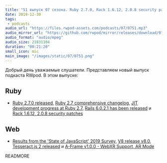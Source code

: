 ```yaml
---
title: "51 выпуск 07 сезона. Ruby 2.7.0, Rack 1.6.12, 2.0.8 security patches, State of JavaScript, V8 release v8.0 и прочее"
date: 2019-12-30
tags:
 - podcasts
audio_url: "https://files.rwpod-assets.com/podcasts/07/0751.mp3"
audio_mirror_url: "https://github.com/rwpod/mirror/releases/download/07.51/0751.mp3"
audio_format: "audio/mpeg"
audio_size: 21831104
duration: "00:21:20"
small_icon: mic
main_image: "/images/static/07/0751.png"
---
```


Добрый день уважаемые слушатели. Представляем новый выпуск подкаста RWpod. В этом выпуске:

## Ruby

 - [Ruby 2.7.0 released](https://www.ruby-lang.org/en/news/2019/12/25/ruby-2-7-0-released/), [Ruby 2.7 comprehensive changelog](https://rubyreferences.github.io/rubychanges/2.7.html), [JIT development progress at Ruby 2.7](https://medium.com/@k0kubun/jit-development-progress-at-ruby-2-7-d6dd62a8c76a?), [Rails 6.0.2.1 has been released](https://weblog.rubyonrails.org/2019/12/18/Rails-6-0-2-1-has-been-released/) и [Rack 1.6.12, 2.0.8 security patches](https://github.com/rack/rack/security/advisories/GHSA-hrqr-hxpp-chr3)

## Web

 - [Results from the 'State of JavaScript' 2019 Survey](https://2019.stateofjs.com/), [V8 release v8.0](https://v8.dev/blog/v8-release-80), [Tesseract.js 2 released](https://tesseract.projectnaptha.com/) и [A-Frame v1.0.0 - WebXR Support, AR Mode](https://aframe.io/blog/aframe-v1.0.0/)

READMORE
